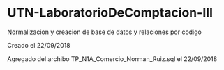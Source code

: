 # UTN-LaboratorioDeComptacion-III
Normalizacion  y creacion de base de datos y relaciones por codigo

Creado el 22/09/2018

Agregado del archibo TP_N1A_Comercio_Norman_Ruiz.sql el 22/09/2018
